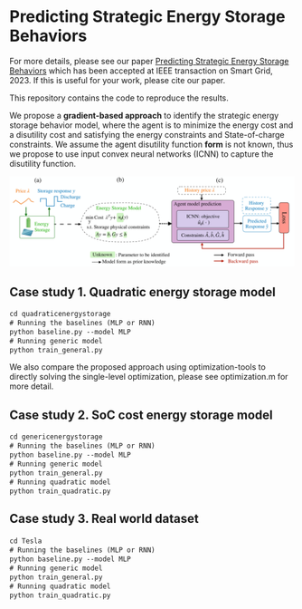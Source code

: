 # Predicting Strategic Energy Storage Behaviors

For more details, please see our paper [Predicting Strategic Energy Storage Behaviors](https://ieeexplore.ieee.org/document/10214105) which has been accepted at IEEE transaction on Smart Grid, 2023. If this is useful for your work, please cite our paper.

This repository contains the code to reproduce the results. 

We propose a **gradient-based approach** to identify the strategic energy storage behavior model, where the agent is to minimize the energy cost and a disutility cost and satisfying the energy constraints and State-of-charge constraints. We assume the agent disutility function **form** is not known, thus we propose to use input convex neural networks (ICNN) to capture the disutility function. 

![PDF Preview](frame.png)

## Case study 1. Quadratic energy storage model
```
cd quadraticenergystorage
# Running the baselines (MLP or RNN)
python baseline.py --model MLP
# Running generic model
python train_general.py
```
We also compare the proposed approach using optimization-tools to directly solving the single-level optimization, please see optimization.m for more detail. 


## Case study 2. SoC cost energy storage model
```
cd genericenergystorage
# Running the baselines (MLP or RNN)
python baseline.py --model MLP
# Running generic model
python train_general.py
# Running quadratic model
python train_quadratic.py
```

## Case study 3. Real world dataset 
```
cd Tesla
# Running the baselines (MLP or RNN)
python baseline.py --model MLP
# Running generic model
python train_general.py
# Running quadratic model
python train_quadratic.py
```


